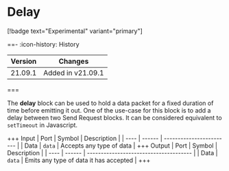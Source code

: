 # Delay

[!badge text="Experimental" variant="primary"]

==- :icon-history: History

| Version | Changes           |
| ------- | ----------------- |
| 21.09.1 | Added in v21.09.1 |

===

The **delay** block can be used to hold a data packet for a fixed duration of time before emitting it out. One of the use-case for this block is to add a delay between two Send Request blocks. It can be considered equivalent to `setTimeout` in Javascript.

+++ Input
| Port | Symbol | Description              |
| ---- | ------ | ------------------------ |
| Data | `data` | Accepts any type of data |
+++ Output
| Port | Symbol | Description                            |
| ---- | ------ | -------------------------------------- |
| Data | `data` | Emits any type of data it has accepted |
+++
